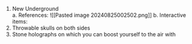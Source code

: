 1.  New Underground\
a. References:
![[Pasted image 20240825002502.png]]
b. Interactive items:
  1.  Throwable skulls on both sides
  2. Stone holographs on which you can boost yourself to the air with
  